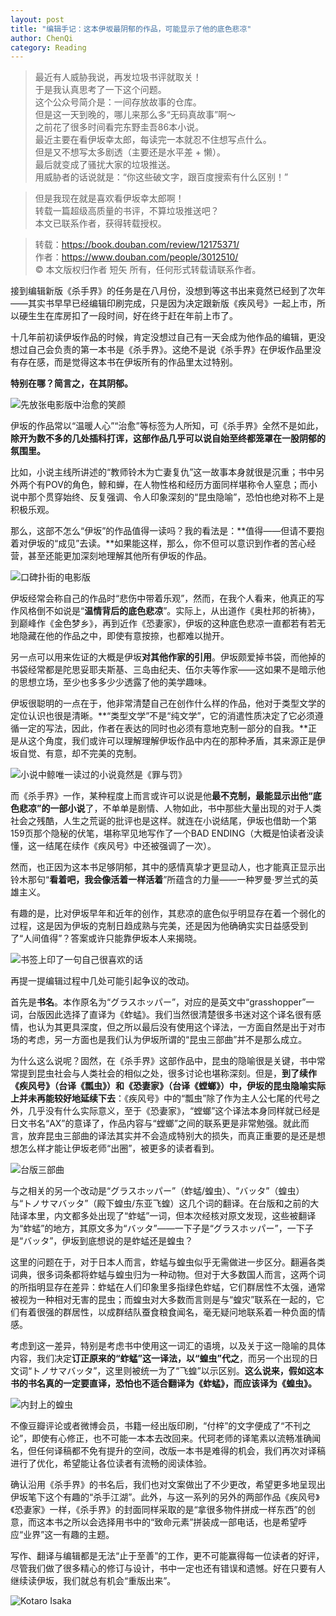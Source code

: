 ```yaml
---
layout: post
title: "编辑手记：这本伊坂最阴郁的作品，可能显示了他的底色悲凉"
author: ChenQi
category: Reading
---
```


> 最近有人威胁我说，再发垃圾书评就取关！  
于是我认真思考了一下这个问题。  
这个公众号简介是：一间存放故事的仓库。  
但是这一天到晚的，哪儿来那么多“无码真故事”啊～  
之前花了很多时间看完东野圭吾86本小说。  
最近主要在看伊坂幸太郎，每读完一本就忍不住想写点什么。  
但是又不想写太多剧透（主要还是水平差 + 懒）。  
最后就变成了骚扰大家的垃圾推送。  
用威胁者的话说就是：“你这些破文字，跟百度搜索有什么区别！”

> 但是我现在就是喜欢看伊坂幸太郎啊！  
转载一篇超级高质量的书评，不算垃圾推送吧？  
本文已联系作者，获得转载授权。

> 转载：https://book.douban.com/review/12175371/  
作者：https://www.douban.com/people/3012510/  
© 本文版权归作者 短矢 所有，任何形式转载请联系作者。  

接到编辑新版《杀手界》的任务是在八月份，没想到等这书出来竟然已经到了次年——其实书早早已经编辑印刷完成，只是因为决定跟新版《疾风号》一起上市，所以硬生生在库房扣了一段时间，好在终于赶在年前上市了。

十几年前初读伊坂作品的时候，肯定没想过自己有一天会成为他作品的编辑，更没想过自己会负责的第一本书是《杀手界》。这绝不是说《杀手界》在伊坂作品里没有存在感，而是觉得这本书在伊坂所有的作品里太过特别。

**特别在哪？简言之，在其阴郁。**

![先放张电影版中治愈的笑颜](../static/Grasshopper1.jpg)

伊坂的作品常以“温暖人心”“治愈”等标签为人所知，可《杀手界》全然不是如此，**除开为数不多的几处插科打诨，这部作品几乎可以说自始至终都笼罩在一股阴郁的氛围里。**

比如，小说主线所讲述的“教师铃木为亡妻复仇”这一故事本身就很是沉重；书中另外两个有POV的角色，鲸和蝉，在人物性格和经历方面同样堪称令人窒息；而小说中那个贯穿始终、反复强调、令人印象深刻的“昆虫隐喻”，恐怕也绝对称不上是积极乐观。

那么，这部不怎么“伊坂”的作品值得一读吗？我的看法是：**值得——但请不要抱着对伊坂的“成见”去读。**如果能这样，那么，你不但可以意识到作者的苦心经营，甚至还能更加深刻地理解其他所有伊坂的作品。

![口碑扑街的电影版](../static/Grasshopper2.jpg)

伊坂经常会称自己的作品时“悲伤中带着乐观”，然而，在我个人看来，他真正的写作风格倒不如说是“**温情背后的底色悲凉**”。实际上，从出道作《奥杜邦的祈祷》，到巅峰作《金色梦乡》，再到近作《恐妻家》，伊坂的这种底色悲凉一直都若有若无地隐藏在他的作品之中，即使有意按捺，也都难以抛开。

另一点可以用来佐证的大概是伊坂**对其他作家的引用**。伊坂颇爱掉书袋，而他掉的书袋经常都是陀思妥耶夫斯基、三岛由纪夫、伍尔夫等作家——这如果不是暗示他的思想立场，至少也多多少少透露了他的美学趣味。

伊坂很聪明的一点在于，他非常清楚自己在创作什么样的作品，他对于类型文学的定位认识也很是清晰。**“类型文学”不是“纯文学”，它的消遣性质决定了它必须遵循一定的写法，因此，作者在表达的同时也必须有意地克制一部分的自我。**正是从这个角度，我们或许可以理解理解伊坂作品中内在的那种矛盾，其来源正是伊坂自觉、有意，却不完美的克制。

![小说中鲸唯一读过的小说竟然是《罪与罚》](../static/Grasshopper3.jpg)

而《杀手界》一作，某种程度上而言或许可以说是他**最不克制，最能显示出他“底色悲凉”的一部小说**了，不单单是剧情、人物如此，书中那些大量出现的对于人类社会之残酷，人生之荒诞的批评也是这样。就连在小说结尾，伊坂也借助一个第159页那个隐秘的伏笔，堪称罕见地写作了一个BAD ENDING（大概是怕读者没读懂，这一结尾在续作《疾风号》中还被强调了一次）。

然而，也正因为这本书足够阴郁，其中的感情真挚才更显动人，也才能真正显示出铃木那句“**看着吧，我会像活着一样活着**”所蕴含的力量——一种罗曼·罗兰式的英雄主义。

有趣的是，比对伊坂早年和近年的创作，其悲凉的底色似乎明显存在着一个弱化的过程，这是因为伊坂的克制日趋成熟与完美，还是因为他确确实实日益感受到了“人间值得”？答案或许只能靠伊坂本人来揭晓。

![书签上印了一句自己很喜欢的话](../static/Grasshopper4.jpg)

再提一提编辑过程中几处可能引起争议的改动。

首先是**书名**。本作原名为“グラスホッパー”，对应的是英文中“grasshopper”一词，台版因此选择了直译为《蚱蜢》。我们当然很清楚很多书迷对这个译名很有感情，也认为其更具深度，但之所以最后没有使用这个译法，一方面自然是出于对市场的考虑，另一方面也是我们认为伊坂所谓的“昆虫三部曲”并不是那么成立。

为什么这么说呢？固然，在《杀手界》这部作品中，昆虫的隐喻很是关键，书中常常提到昆虫社会与人类社会的相似之处，很多讨论也堪称深刻。但是，**到了续作《疾风号》（台译《瓢虫》）和《恐妻家》（台译《螳螂》）中，伊坂的昆虫隐喻实际上并未再能较好地延续下去**：《疾风号》中的“瓢虫”除了作为主人公七尾的代号之外，几乎没有什么实际意义，至于《恐妻家》，“螳螂”这个译法本身同样就已经是日文书名“AX”的意译了，作品内容与“螳螂”之间的联系更是非常勉强。就此而言，放弃昆虫三部曲的译法其实并不会造成特别大的损失，而真正重要的是还是想想怎么样才能让伊坂老师“出圈”，被更多的读者看到。

![台版三部曲](../static/Grasshopper5.jpg)

与之相关的另一个改动是“グラスホッパー”（蚱蜢/蝗虫）、“バッタ”（蝗虫）与“トノサマバッタ”（殿下蝗虫/东亚飞蝗）这几个词的翻译。在台版和之前的大陆译本里，内文都多处出现了“蚱蜢”一词，但本次经核对原文发现，这些被翻译为“蚱蜢”的地方，其原文多为“バッタ”——一下子是“グラスホッパー”，一下子是“バッタ”，伊坂到底想说的是蚱蜢还是蝗虫？

这里的问题在于，对于日本人而言，蚱蜢与蝗虫似乎无需做进一步区分。翻遍各类词典，很多词条都将蚱蜢与蝗虫归为一种动物。但对于大多数国人而言，这两个词的所指明显存在差异：蚱蜢在人们印象里多指绿色蚱蜢，它们群居性不太强，通常被视为一种相对无害的昆虫；而蝗虫对大多数而言则是与“蝗灾”联系在一起的，它们有着很强的群居性，以成群结队蚕食粮食闻名，毫无疑问地联系着一种负面的情感。

考虑到这一差异，特别是考虑书中使用这一词汇的语境，以及关于这一隐喻的具体内容，我们决定**订正原来的“蚱蜢”这一译法，以“蝗虫”代之**，而另一个出现的日文词“トノサマバッタ”，这里则被统一为了“飞蝗”以示区别。**这么说来，假如这本书的书名真的一定要直译，恐怕也不适合翻译为《蚱蜢》，而应该译为《蝗虫》。**

![内封上的蝗虫](../static/Grasshopper6.jpg)

不像豆瓣评论或者微博会员，书籍一经出版印刷，“付梓”的文字便成了“不刊之论”，即使有心修正，也不可能一本本去改回来。代珂老师的译笔素以流畅准确闻名，但任何译稿都不免有提升的空间，改版一本书是难得的机会，我们再次对译稿进行了优化，希望能让各位读者有流畅的阅读体验。

确认沿用《杀手界》的书名后，我们也对文案做出了不少更改，希望更多地呈现出伊坂笔下这个有趣的“杀手江湖”。此外，与这一系列的另外的两部作品《疾风号》《恐妻家》一样，《杀手界》的封面同样采取的是“拿很多物件拼成一样东西”的创意，而这本书之所以会选择用书中的“致命元素”拼装成一部电话，也是希望呼应“业界”这一有趣的主题。

写作、翻译与编辑都是无法“止于至善”的工作，更不可能赢得每一位读者的好评，尽管我们做了很多精心的修订与设计，书中一定也还有错误和遗憾。好在只要有人继续读伊坂，我们就总有机会“重版出来”。

![Kotaro Isaka](../static/Kotaro-Isaka.jpg)
